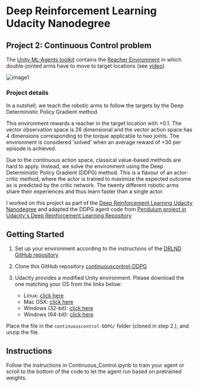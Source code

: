 # Deep Reinforcement Learning Udacity Nanodegree
## Project 2: Continuous Control problem
The [Unity ML-Agents toolkit](https://github.com/Unity-Technologies/ml-agents/blob/master/docs/Learning-Environment-Examples.md) contains the [Reacher Environment](https://github.com/Unity-Technologies/ml-agents/blob/master/docs/Learning-Environment-Examples.md#reacher) in which double-jointed arms have to move to target locations (see [video](https://www.youtube.com/watch?v=2N9EoF6pQyE)).

[//]: # (Image References)

[image1]: https://video.udacity-data.com/topher/2018/June/5b1ea778_reacher/reacher.gif "Trained Agents"

![image1]

### Project details

In a nutshell, we teach the robotic arms to follow the targets by the Deep Deterministic Policy Gradient method.

This environment rewards a reacher in the target location with +0.1. The vector observation space is 26 dimensional and the vector action space has 4 dimensions corresponding to the torque applicable to two joints. The environment is considered 'solved' when an average reward of +30 per episode is achieved. 

Due to the continuous action space, classical value-based methods are hard to apply. Instead, we solve the environment using the Deep Deterministic Policy Gradient (DDPG) method. This is a flavour of an actor-critic method, where the actor is trained to maximize the expected outcome as is predicted by the critic network. The twenty different robotic arms share their experiences and thus learn faster than a single actor.

I worked on this project as part of the [Deep Reinforcement Learning Udacity Nanodegree](https://www.udacity.com/course/deep-reinforcement-learning-nanodegree--nd893) and adapted the DDPG agent code from [Pendulum project in Udacity's Deep Reinforcement Learning Repository](https://github.com/udacity/deep-reinforcement-learning/tree/master/ddpg-pendulum)

## Getting Started

1. Set up your environment according to the instructions of the [DRLND GitHub repository](https://github.com/udacity/deep-reinforcement-learning#dependencies)

2. Clone this GitHub repository [continuouscontrol-DDPG](https://github.com/hullmann/continuouscontrol-DDPG)

3. Udacity provides a modified Unity environment. Please download the one matching your OS from the links below:
    - Linux: [click here](https://s3-us-west-1.amazonaws.com/udacity-drlnd/P2/Reacher/Reacher_Linux.zip)
    - Mac OSX: [click here](https://s3-us-west-1.amazonaws.com/udacity-drlnd/P2/Reacher/Reacher.app.zip)
    - Windows (32-bit): [click here](https://s3-us-west-1.amazonaws.com/udacity-drlnd/P2/Reacher/Reacher_Windows_x86.zip)
    - Windows (64-bit): [click here](https://s3-us-west-1.amazonaws.com/udacity-drlnd/P2/Reacher/Reacher_Windows_x86_64.zip)

Place the file in the `continuouscontrol-DDPG/` folder (cloned in step 2.), and unzip the file. 

## Instructions
Follow the instructions in Continuous_Control.ipynb to train your agent or scroll to the bottom of the code to let the agent run based on pretrained weights.
